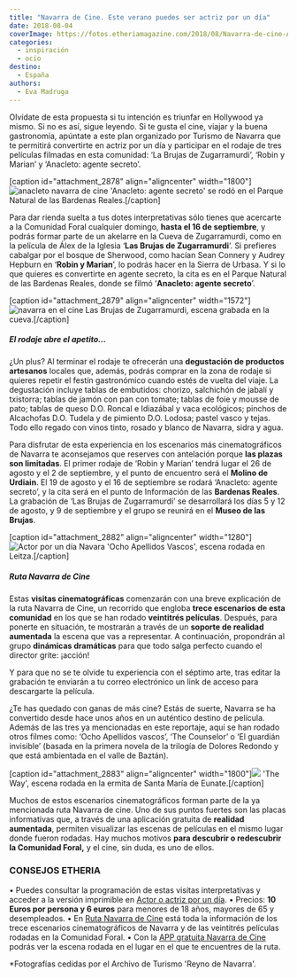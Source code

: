 ```yaml
---
title: "Navarra de Cine. Este verano puedes ser actriz por un día"
date: 2018-08-04
coverImage: https://fotos.etheriamagazine.com/2018/08/Navarra-de-cine-Anacleto.jpg
categories: 
  - inspiración
  - ocio
destino: 
  - España
authors: 
  - Eva Madruga
---
```


Olvídate de esta propuesta si tu intención es triunfar en Hollywood ya mismo. Si no es así, sigue leyendo. Si te gusta el cine, viajar y la buena gastronomía, apúntate a este plan organizado por Turismo de Navarra que te permitirá convertirte en actriz por un día y participar en el rodaje de tres películas filmadas en esta comunidad: ‘La Brujas de Zugarramurdi’, ‘Robin y Marian’ y ‘Anacleto: agente secreto’.

\[caption id="attachment\_2878" align="aligncenter" width="1800"\]![anacleto navarra de cine](https://fotos.etheriamagazine.com/2018/08/anacleto-actriz-navarra-de-cine.jpg) 'Anacleto: agente secreto' se rodó en el Parque Natural de las Bardenas Reales.\[/caption\]

Para dar rienda suelta a tus dotes interpretativas sólo tienes que acercarte a la Comunidad Foral cualquier domingo, **hasta el 16 de septiembre**, y podrás formar parte de un akelarre en la Cueva de Zugarramurdi, como en la película de Álex de la Iglesia ‘**Las Brujas de Zugarramurdi**’. Si prefieres cabalgar por el bosque de Sherwood, como hacían Sean Connery y Audrey Hepburn en ‘**Robin y Marian**’, lo podrás hacer en la Sierra de Urbasa. Y si lo que quieres es convertirte en agente secreto, la cita es en el Parque Natural de las Bardenas Reales, donde se filmó ‘**Anacleto: agente secreto**’.

\[caption id="attachment\_2879" align="aligncenter" width="1572"\]![navarra en el cine](https://fotos.etheriamagazine.com/2018/08/Brujas-Navarra-de-cine.jpg) Las Brujas de Zugarramurdi, escena grabada en la cueva.\[/caption\]

##### El rodaje abre el apetito...

¿Un plus? Al terminar el rodaje te ofrecerán una **degustación de productos artesanos** locales que, además, podrás comprar en la zona de rodaje si quieres repetir el festín gastronómico cuando estés de vuelta del viaje. La degustación incluye tablas de embutidos: chorizo, salchichón de jabalí y txistorra; tablas de jamón con pan con tomate; tablas de foie y mousse de pato; tablas de queso D.O. Roncal e Idiazábal y vaca ecológicos; pinchos de Alcachofas D.O. Tudela y de pimiento D.O. Lodosa; pastel vasco y tejas. Todo ello regado con vinos tinto, rosado y blanco de Navarra, sidra y agua.

Para disfrutar de esta experiencia en los escenarios más cinematográficos de Navarra te aconsejamos que reserves con antelación porque **las plazas son limitadas**. El primer rodaje de ‘Robin y Marian’ tendrá lugar el 26 de agosto y el 2 de septiembre, y el punto de encuentro será el **Molino de Urdiain**. El 19 de agosto y el 16 de septiembre se rodará ‘Anacleto: agente secreto’, y la cita será en el punto de Información de las **Bardenas Reales**. La grabación de ‘Las Brujas de Zugarramurdi’ se desarrollará los días 5 y 12 de agosto, y 9 de septiembre y el grupo se reunirá en el **Museo de las Brujas**.

\[caption id="attachment\_2882" align="aligncenter" width="1280"\]![Actor por un día Navara](https://fotos.etheriamagazine.com/2018/08/ocho-apellidos-vascos-navarra-cine.jpg) 'Ocho Apellidos Vascos', escena rodada en Leitza.\[/caption\]

##### Ruta Navarra de Cine

Estas **visitas cinematográficas** comenzarán con una breve explicación de la ruta Navarra de Cine, un recorrido que engloba **trece escenarios de esta comunidad** en los que se han rodado **veintitrés películas**. Después, para ponerte en situación, te mostrarán a través de un **soporte de realidad aumentada** la escena que vas a representar. A continuación, propondrán al grupo **dinámicas dramáticas** para que todo salga perfecto cuando el director grite: ¡acción!

Y para que no se te olvide tu experiencia con el séptimo arte, tras editar la grabación te enviarán a tu correo electrónico un link de acceso para descargarte la película.

¿Te has quedado con ganas de más cine? Estás de suerte, Navarra se ha convertido desde hace unos años en un auténtico destino de película. Además de las tres ya mencionadas en este reportaje, aquí se han rodado otros filmes como: ‘Ocho Apellidos vascos’, ‘The Counselor’ o ‘El guardián invisible’ (basada en la primera novela de la trilogía de Dolores Redondo y que está ambientada en el valle de Baztán).

\[caption id="attachment\_2883" align="aligncenter" width="1800"\]![](https://fotos.etheriamagazine.com/2018/08/The-Way-Eunate-navarra-de-cine.jpg) 'The Way', escena rodada en la ermita de Santa María de Eunate.\[/caption\]

Muchos de estos escenarios cinematográficos forman parte de la ya mencionada ruta Navarra de cine. Uno de sus puntos fuertes son las placas informativas que, a través de una aplicación gratuita de **realidad aumentada**, permiten visualizar las escenas de películas en el mismo lugar donde fueron rodadas. Hay muchos motivos **para descubrir o redescubrir la Comunidad Foral,** y el cine, sin duda, es uno de ellos.

### CONSEJOS ETHERIA

• Puedes consultar la programación de estas visitas interpretativas y acceder a la versión imprimible en [Actor o actriz por un día](http://www.turismo.navarra.es/esp/organice-viaje/recurso/Ocioycultura/7824/Actor-o-actriz-por-un-dia.htm). • Precios: **10 Euros por persona y 6 euros** para menores de 18 años, mayores de 65 y desempleados. • En [Ruta Navarra de Cine](http://www.turismo.navarra.es/esp/organice-viaje/recurso/Rutas/6928/Ruta-Navarra-de-Cine.htm) está toda la información de los trece escenarios cinematográficos de Navarra y de las veintitrés películas rodadas en la Comunidad Foral. • Con la [APP gratuita Navarra de Cine](http://www.turismo.navarra.es/imgs/rrtt/10/00/00/00/6928DOC2.PDF) podrás ver la escena rodada en el lugar en el que te encuentres de la ruta.

\*Fotografías cedidas por el Archivo de Turismo 'Reyno de Navarra'.
